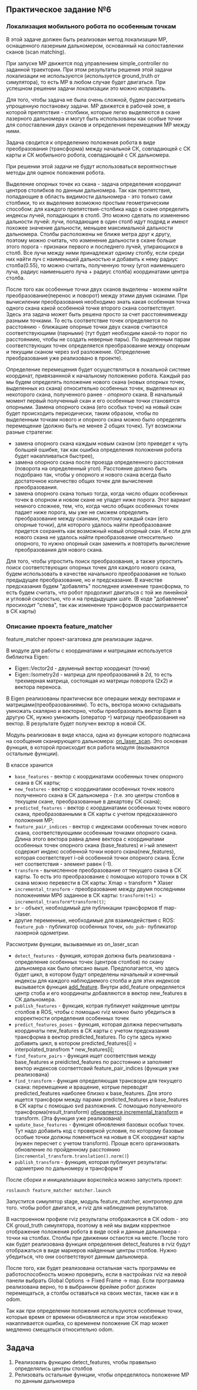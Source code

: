 ## Практическое задание №6
### Локализация мобильного робота по особенным точкам
В этой задаче должен быть реализован метод локализации МР, оснащенного лазерным дальномером, основанный на сопоставлении сканов (scan matching). 

При запуске МР движется под управлением simple_controller по заданной траектории. При этом результаты решения этой задачи локализации не используются (используется ground_truth от симулятора), то есть МР в любом случае будет двигаться. При успешном решении задачи локализации это можно исправить.

Для того, чтобы задача не была очень сложной, будем рассматривать упрощенную постановку задачи. МР движется в рабочей зоне, в которой препятствия - столбики, которые легко выделяются в скане лазерного дальномера и могут быть использованы как особые точки для сопоставления двух сканов и определения перемещения МР между ними.

Задача сводится к определению положения робота в виде преобразования (трансформа) между начальной СК, совпадающей с СК карты и СК мобильного робота, совпадающей с СК дальномера.

При решении этой задачи не будут использоваться вероятностные методы для оценок положения робота.


Выделение опорных точек из скана - задача определения координат центров столибков по данным дальномера. Так как препятствия, попадающие в область видимости дальномера - это только сами столбики, то их выделение возможно простым геометрическим способом: для каждого препятствия-столбика надо в скане определить индексы лучей, попадающих в столб. Это можно сделать по изменению дальности лучей: лучи, попадающие в один столб идут подряд и имеют похожее значение дальности, меньшее максимальной дальности дальномера. Столбы расположены не ближе метра друг к другу, поэтому можно считать, что изменение дальности в скане больше этого порога - признаки первого и последнего лучей, упирающихся в столб. Все лучи между ними принадлежат одному столбу, если среди них найти луч с наименьшей дальностью и добавить к нему радиус столба(0.55), то можно считать, полученную точку (угол наименьшего луча, радиус наименьшего луча + радиус столба) координатами центра столба.

После того как особенные точки двух сканов выделены - можем найти преобразование(перенос и поворот) между этими двумя сканами. При вычисилении преобразования необходимо знать какая особенная точка одного скана какой особенной точке второго скана соответствует. Здесь эта задача может быть решена просто за счет расстояниямежду разными точками. То есть соответствие точек определяется по расстоянию - ближашие опорные точки двух сканов считаются соответствующими (парными) (тут будет необходим какой-то порог по расстояниию, чтобы не создать неверные пары). По выделенным парам соответствующих точек определяется преобразование между опорным и текущим сканом через svd разложение. (Определение преобразования уже реализовано в проекте).

Определение перемещения будет осуществляться в локальной системе координат, привязаннной к начальному положению робота. Каждый раз мы будем определять положение нового скана (новых опорных точек, выделенных из скана) относительно особенных точек, выделенных из некоторого скана, полученного ранее - *опорного* скана. В начальный момент первый полученный скан и его особенные точки становятся опорными. Замена опорного скана (его особых точек) на новый скан будет происходить периодически, таким образом, чтобы по выделенным точкам нового и опорного скана можно было определять перемещение (должно быть не менее 2 общих точек). Тут возможны разные стратегии: 
- замена опорного скана каждым новым сканом (это приведет к чуть большей ошибке, так как ошибка определения положения робота будет накапливаться быстрее), 
- замена опорного скана после проезда определенного расстояния (поворота на определенный угол). Расстояние должно быть подобрано так, чтобы у опорного и нового скана всегда было достаточное количество общих точек для вычисления преобразования.
- замена опорного скана только тогда, когда число общих особенных точек в опорном и новом скане не упадет ниже порога. Этот вариант немного сложнее, тем, что, когда число общих особенных точек падает ниже порога, мы уже не сможем определить преобразование между сканами, поэтому каждый скан (его опорные точки), для которого удалось найти преобразование придется сохранять как возможный новый опорный скан. И если для нового скана не удалось найти преобразование относительно опорного, то нужно опорный скан заменить и повторить вычисление преобразования для нового скана.

Для того, чтобы упростить поиск преобразования, а также упростить поиск соответствующих опорных точек для каждого нового скана, будем использовать в качестве начального преобразования не только предыдущее преобразование, но и предсказание. В качестве предсказания будем "добавлять" последнее изменение трансформа, то есть будем считать, что робот продолжит двигаться с той же линейной и угловой скоростью, что и на предыдущем шаге. (В коде "добавление" просиходит "слева", так как изменение трансформов рассматривается в СК карты)

### Описание проекта feature_matcher
feature_matcher проект-загатовка для реализации задачи.  

В модуле для работы с координатами и матрицами используется библиотка Eigen:
- Eigen::Vector2d - двуменый вектор координат (точки)
- Eigen::Isometry2d - матрица для преобразований в 2d, то есть трехмерная матрица, состоящая из матрицы поворота (2х2) и вектора переноса.

В Eigen реализованы практически все операции между векторами и матрицами(преобразованиями). То есть, вектора можно складывать умножать скалярно и векторно, чтобы преобразовать вектор Eigen в другую СК, нужно умножить (оператор `*`) матрицу преобразования на вектор. В результате будет получен вектор в новой СК.

Модуль реализован в виде класса, одна из функции которого подписана на сообщения сканирующего дальномера: [on_laser_scan](https://github.com/AndreyMinin/MobileRobots/blob/master/mr_ws/src/feature_matcher/src/matcher.cpp#L4). Это основная функция, в которой происходит вся работа модуля (вызываются остальные функции).

В классе хранится 
- `base_features` - вектор с координатами особенных точек опорного скана в СК карты;
- `new_features` - вектор с координатами особенных точек нового полученного скана в СК дальномера -  (т.е. это центры столбов в текущем скане, преобразованные в декартову СК скана);
- `predicted_features` - вектор с координатами особенных точек нового скана, преобразованными в СК карты с учетом предсказанного положения МР;
- `feature_pair_indices` - вектор с индексами особенных точек нового скана, соответствующими особенным точками опорного скана. Длина этого вектора равна длине вектора с координатами особенных точек опорного скана (base_features) и i-ый элемент содержит индекс особенной точки нового скана(new_features), которая соответствует i-ой особенной точки опорного скана. Если нет соответствия - элемент равен (-1).
- `transform` - вычисленное преобразование от текущего скана в СК карты. То есть это преобразование с помощью которого точки в СК скана можно перевести в СК карты: Xmap = transform * Xlaser
- `incremental_transform` - преобразование между двумя последними положениями МРб заданное в СК карты: `transform(t+1) = incremental_transform*transform(t)`;
- `br` - объект, необходимый для публикации трансформов tf map->laser. 
- другие переменные, необходимые для взаимодействия с ROS: `feature_pub` - публикатор особенных точек, `odo_pub`- публикатор лазерной одометрии.

Рассмотрим функции, вызываемые из on_laser_scan
- `detect_features` - функция, которая должна быть реализована - определение особенных точек (центров столбов) по скану дальномера как было описано выше. Предполагается, что здесь будет цикл, в котором будут определены начальный и конечный индексы для каждого наблюдаемого столба и для этих индексов вызывается функция [add_feature](https://github.com/AndreyMinin/MobileRobots/blob/master/mr_ws/src/feature_matcher/src/matcher.cpp#L36). Внутри add_feature определяется центр стоба и его координаты добавляются в вектор new_features в СК дальномера.
- `publish_features` - функция, котрая публикует найденные центры столбов в ROS, чтобы с помощью rviz можно было убедиться в корректности определения особенных точек
- `predict_features_poses` - функция, которая должна пересчитывать координаты new_features в СК карты с учетом предсказания трансформа в вектор predicted_features. По сути здесь нужно добавить цикл, в котором predicted_features[i] = interpolated_transfrom * new_features[i];
- `find_feature_pairs` - функция ищет соответствия между base_features и preidicted_features по расстоянию и заполняет вектор индексов соответтсвий feature_pair_indices (функция уже реализована)
- `find_transform` - функция определяющая трансворм для текущего скана: перемещение и вращение, котрые переводят predicted_features наиболее близко к base_features. Для этого ищется трансформ между парами predicted_features и base_features в СК карты с помощью svd разложения. С помощью полученного трансформа(result_transform) [обновляется incremental_transform](https://github.com/AndreyMinin/MobileRobots/blob/master/mr_ws/src/feature_matcher/src/matcher.cpp#L129) и transform. (Эта функция уже реализована)
- `update_base_features` - функция обновления базовых особых точек. Тут надо добавить код с проверкой условия, по которому базовые особые точки должны поменяться на новые в СК координат карты (нужен пересчет с учетом transform). Проще всего организовать обновление по пройденному расстоянию (`incremental_transform.translation().norm()`)
- `publish_transform` - функция, которая публикует результаты: одометрию по дальномеру и трансформ tf

После сборки и инициализации воркспейса можно запустить проект:
```
roslaunch feature_matcher matcher.launch
```
Запустится симулятор stage, модуль feature_matcher, контроллер для того. чтобы робот двигался, и rviz для наблюдения результатов.

 В настроенном профиле rviz результаты отображаются в СК odom - это СК groud_truth симулятора, поэтому в ней мы видим корректное отображение положения робота в виде осей и данные дальномера - точки на столбах. Столбы при движении остаются на месте.
После того как будет реализована функция определения detect_features в rviz будут отображаться в виде маркеров найденные центры столбов. Нужно убедиться, что они соответствуют данным дальномера.

После того, как будет реализована остальная часть программы ее работоспособность можно проверить, если в настройках rviz на левой панели выбрать Global Options -> Fixed Frame -> map. Если программа реализована верно, то в выбранном фрейме робот должен перемещаться, а столбы оставаться на своих местах, также как и в odom.

Так как при определении положения используются особенные точки, которые время от времени обновляются и при этом неизбежно накапливается ошибка, со временем положение СК map может медленно смещаться относительно odom.

## Задача
1. Реализовать функцию detect_features, чтобы правильно определялись центры столбов
2. Релизовать остальные функции, чтобы определялось положение МР по данным дальномера